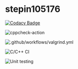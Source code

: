 # stepin105176

[![Codacy Badge](https://api.codacy.com/project/badge/Grade/06768226f9744a088e334a03126e4292)](https://app.codacy.com/gh/prithviwarrior/stepin105176?utm_source=github.com&utm_medium=referral&utm_content=prithviwarrior/stepin105176&utm_campaign=Badge_Grade)

![cppcheck-action](https://github.com/prithviwarrior/stepin105176/workflows/cppcheck-action/badge.svg)

![.github/workflows/valgrind.yml](https://github.com/prithviwarrior/stepin105176/workflows/.github/workflows/valgrind.yml/badge.svg)

![C/C++ CI](https://github.com/stepin105361/calc/workflows/C/C++%20CI/badge.svg)

![Unit testing](https://github.com/prithviwarrior/stepin105176/workflows/Unit%20testing/badge.svg)
